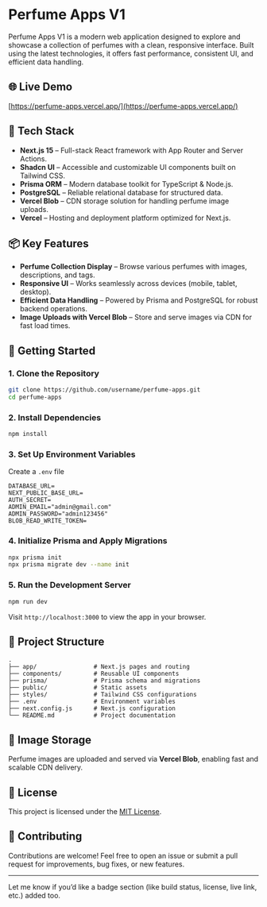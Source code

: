 # Perfume Apps V1

Perfume Apps V1 is a modern web application designed to explore and showcase a collection of perfumes with a clean, responsive interface. Built using the latest technologies, it offers fast performance, consistent UI, and efficient data handling.

## 🌐 Live Demo

[https://perfume-apps.vercel.app/](https://perfume-apps.vercel.app/)

## 🧰 Tech Stack

* **Next.js 15** – Full-stack React framework with App Router and Server Actions.
* **Shadcn UI** – Accessible and customizable UI components built on Tailwind CSS.
* **Prisma ORM** – Modern database toolkit for TypeScript & Node.js.
* **PostgreSQL** – Reliable relational database for structured data.
* **Vercel Blob** – CDN storage solution for handling perfume image uploads.
* **Vercel** – Hosting and deployment platform optimized for Next.js.

## 📦 Key Features

* **Perfume Collection Display** – Browse various perfumes with images, descriptions, and tags.
* **Responsive UI** – Works seamlessly across devices (mobile, tablet, desktop).
* **Efficient Data Handling** – Powered by Prisma and PostgreSQL for robust backend operations.
* **Image Uploads with Vercel Blob** – Store and serve images via CDN for fast load times.

## 🚀 Getting Started

### 1. Clone the Repository

```bash
git clone https://github.com/username/perfume-apps.git
cd perfume-apps
```

### 2. Install Dependencies

```bash
npm install
```

### 3. Set Up Environment Variables

Create a `.env` file

```env example
DATABASE_URL=
NEXT_PUBLIC_BASE_URL=
AUTH_SECRET=
ADMIN_EMAIL="admin@gmail.com"
ADMIN_PASSWORD="admin123456"
BLOB_READ_WRITE_TOKEN=

```

### 4. Initialize Prisma and Apply Migrations

```bash
npx prisma init
npx prisma migrate dev --name init
```

### 5. Run the Development Server

```bash
npm run dev
```

Visit `http://localhost:3000` to view the app in your browser.

## 📁 Project Structure

```
.
├── app/                # Next.js pages and routing
├── components/         # Reusable UI components
├── prisma/             # Prisma schema and migrations
├── public/             # Static assets
├── styles/             # Tailwind CSS configurations
├── .env                # Environment variables
├── next.config.js      # Next.js configuration
└── README.md           # Project documentation
```

## 📸 Image Storage

Perfume images are uploaded and served via **Vercel Blob**, enabling fast and scalable CDN delivery.

## 📄 License

This project is licensed under the [MIT License](LICENSE).

## 🙌 Contributing

Contributions are welcome! Feel free to open an issue or submit a pull request for improvements, bug fixes, or new features.

---

Let me know if you’d like a badge section (like build status, license, live link, etc.) added too.
